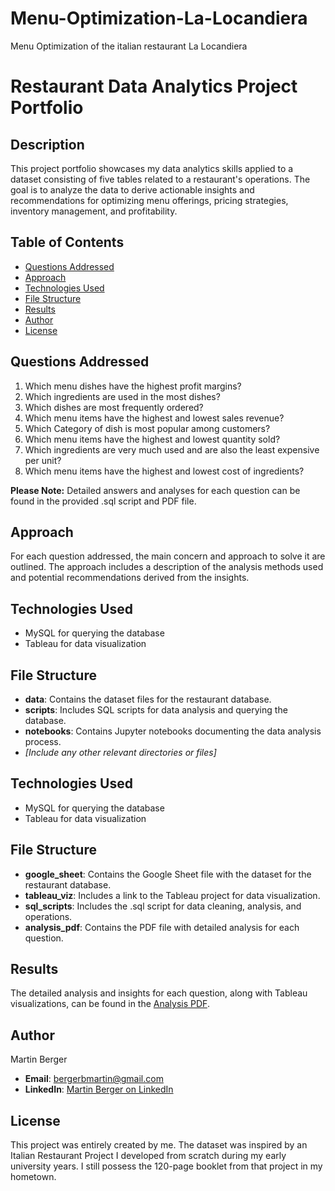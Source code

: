 # Menu-Optimization-La-Locandiera
Menu Optimization of the italian restaurant La Locandiera


# Restaurant Data Analytics Project Portfolio

## Description
This project portfolio showcases my data analytics skills applied to a dataset consisting of five tables related to a restaurant's operations. The goal is to analyze the data to derive actionable insights and recommendations for optimizing menu offerings, pricing strategies, inventory management, and profitability.

## Table of Contents
- [Questions Addressed](#questions-addressed)
- [Approach](#approach)
- [Technologies Used](#technologies-used)
- [File Structure](#file-structure)
- [Results](#results)
- [Author](#author)
- [License](#license)

## Questions Addressed
1. Which menu dishes have the highest profit margins?
2. Which ingredients are used in the most dishes?
3. Which dishes are most frequently ordered?
4. Which menu items have the highest and lowest sales revenue?
5. Which Category of dish is most popular among customers?
6. Which menu items have the highest and lowest quantity sold?
7. Which ingredients are very much used and are also the least expensive per unit?
8. Which menu items have the highest and lowest cost of ingredients?
   
**Please Note:** Detailed answers and analyses for each question can be found in the provided .sql script and PDF file.


## Approach
For each question addressed, the main concern and approach to solve it are outlined. The approach includes a description of the analysis methods used and potential recommendations derived from the insights.

## Technologies Used
- MySQL for querying the database
- Tableau for data visualization

## File Structure
- **data**: Contains the dataset files for the restaurant database.
- **scripts**: Includes SQL scripts for data analysis and querying the database.
- **notebooks**: Contains Jupyter notebooks documenting the data analysis process.
- *[Include any other relevant directories or files]*


## Technologies Used
- MySQL for querying the database
- Tableau for data visualization


## File Structure
- **google_sheet**: Contains the Google Sheet file with the dataset for the restaurant database.
- **tableau_viz**: Includes a link to the Tableau project for data visualization.
- **sql_scripts**: Includes the .sql script for data cleaning, analysis, and operations.
- **analysis_pdf**: Contains the PDF file with detailed analysis for each question.



## Results
The detailed analysis and insights for each question, along with Tableau visualizations, can be found in the [Analysis PDF](link-to-pdf-file).

## Author
Martin Berger  
- **Email**: bergerbmartin@gmail.com
- **LinkedIn**: [Martin Berger on LinkedIn](https://www.linkedin.com/in/mbberger)

## License
This project was entirely created by me. The dataset was inspired by an Italian Restaurant Project I developed from scratch during my early university years. I still possess the 120-page booklet from that project in my hometown.



